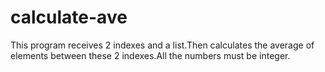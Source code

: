 # calculate-ave
This program receives 2 indexes and a list.Then calculates the average of elements between these 2 indexes.All the numbers must be integer.
